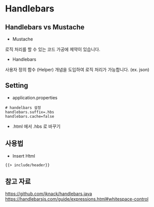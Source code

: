 # Handlebars

## Handlebars vs Mustache

- Mustache 

로직 처리를 할 수 있는 코드 가공에 제약이 있습니다.

- Handlebars 

사용자 정의 함수 (Helper) 개념을 도입하여 로직 처리가 가능합니다. (ex. json)

## Setting
- application.properties
```properties
# handelbars 설정
handlebars.suffix=.hbs
handlebars.cache=false
```

- .html 에서 .hbs 로 바꾸기

## 사용법

- Insert Html
```
{{> include/header}}
```

## 참고 자료
https://github.com/jknack/handlebars.java  
https://handlebarsjs.com/guide/expressions.html#whitespace-control
